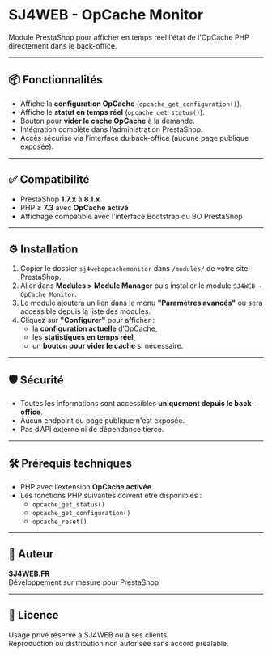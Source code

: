 # SJ4WEB - OpCache Monitor

Module PrestaShop pour afficher en temps réel l'état de l'OpCache PHP directement dans le back-office.

---

## 📦 Fonctionnalités

- Affiche la **configuration OpCache** (`opcache_get_configuration()`).
- Affiche le **statut en temps réel** (`opcache_get_status()`).
- Bouton pour **vider le cache OpCache** à la demande.
- Intégration complète dans l’administration PrestaShop.
- Accès sécurisé via l’interface du back-office (aucune page publique exposée).

---

## ✅ Compatibilité

- PrestaShop **1.7.x** à **8.1.x**
- PHP ≥ **7.3** avec **OpCache activé**
- Affichage compatible avec l’interface Bootstrap du BO PrestaShop

---

## ⚙️ Installation

1. Copier le dossier `sj4webopcachemonitor` dans `/modules/` de votre site PrestaShop.
2. Aller dans **Modules > Module Manager** puis installer le module `SJ4WEB - OpCache Monitor`.
3. Le module ajoutera un lien dans le menu **"Paramètres avancés"** ou sera accessible depuis la liste des modules.
4. Cliquez sur **"Configurer"** pour afficher :
    - la **configuration actuelle** d’OpCache,
    - les **statistiques en temps réel**,
    - un **bouton pour vider le cache** si nécessaire.


---

## 🛡 Sécurité

- Toutes les informations sont accessibles **uniquement depuis le back-office**.
- Aucun endpoint ou page publique n'est exposée.
- Pas d’API externe ni de dépendance tierce.

---

## 🛠 Prérequis techniques

- PHP avec l’extension **OpCache activée**
- Les fonctions PHP suivantes doivent être disponibles :
    - `opcache_get_status()`
    - `opcache_get_configuration()`
    - `opcache_reset()`

---

## 👤 Auteur

**SJ4WEB.FR**  
Développement sur mesure pour PrestaShop

---

## 📜 Licence

Usage privé réservé à SJ4WEB ou à ses clients.  
Reproduction ou distribution non autorisée sans accord préalable.

